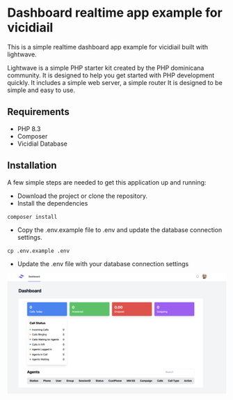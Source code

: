 # Dashboard realtime app example for vicidiail
This is a simple realtime dashboard app example for vicidiail built with lightwave.

Lightwave is a simple PHP starter kit created by the PHP dominicana community. It is designed to help you get started with PHP development quickly. It includes a simple web server, a simple router It is designed to be simple and easy to use.

## Requirements
- PHP 8.3
- Composer
- Vicidial Database

## Installation
A few simple steps are needed to get this application up and running:
- Download the project or clone the repository.
- Install the dependencies
```shell
composer install
```
- Copy the .env.example file to .env and update the database connection settings.
```shell
cp .env.example .env
```
- Update the .env file with your database connection settings

[![N|Solid](https://github.com/masterfermin02/vicidial-realtime-dashboard/blob/main/screen_shot/Screenshot.png)](https://github.com/masterfermin02/vicidial-realtime-dashboard/)
